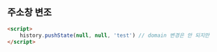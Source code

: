 ## 주소창 변조
```html
<script>
    history.pushState(null, null, 'test') // domain 변경은 안 되지만
</script>
```